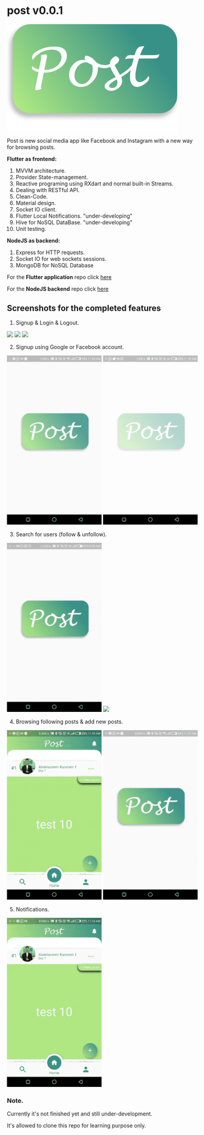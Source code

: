 # post v0.0.1

<img align="middle" src="/lib/assets/post_main_logo.png" width="450"/>

Post is new social media app like Facebook and Instagram with a new way for browsing posts.

**Flutter as frontend:**

1. MVVM architecture.
2. Provider State-management.
3. Reactive programing using RXdart and normal built-in Streams.
4. Dealing with RESTful API.
5. Clean-Code.
6. Material design.
7. Socket IO client.
8. Flutter Local Notifications. "under-developing"
9. Hive for NoSQL DataBase. "under-developing"
10. Unit testing.

**NodeJS as backend:**

1. Express for HTTP requests.
2. Socket IO for web sockets sessions.
3. MongoDB for NoSQL Database

For the **Flutter application** repo click [here](https://github.com/Abdelazeem777/post.v2)

For the **NodeJS backend** repo click [here](https://github.com/Abdelazeem777/post-api)

## Screenshots for the completed features
1. Signup & Login & Logout.

<img src="/Screenshots/signup.gif" width="250"/>        <img src="/Screenshots/log in.gif" width="250"/>        <img src="/Screenshots/logout.gif" width="250"/>

2. Signup using Google or Facebook account.

<img src="/Screenshots/signup using google account.gif" width="250"/>        <img src="/Screenshots/signup using facebook account.gif" width="250"/>

3. Search for users (follow & unfollow).

<img src="/Screenshots/search&follow.gif" width="250"/>        <img src="/Screenshots/unfollow.gif" width="250"/>

4. Browsing following posts & add new posts.

<img src="/Screenshots/browsing posts.gif" width="250"/>        <img src="/Screenshots/add new post.gif" width="250"/>

5. Notifications.

<img src="/Screenshots/notification.gif" width="250"/>

### Note.
Currently it's not finished yet and still under-development.

It's allowed to clone this repo for learning purpose only.
